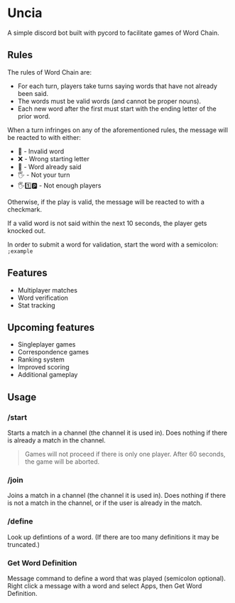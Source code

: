 # Uncia

A simple discord bot built with pycord to facilitate games of Word Chain.

## Rules

The rules of Word Chain are:

- For each turn, players take turns saying words that have not already been said.
- The words must be valid words (and cannot be proper nouns).
- Each new word after the first must start with the ending letter of the prior word.

When a turn infringes on any of the aforementioned rules, the message will be reacted to with either:

- 🚫 - Invalid word
- ❌ - Wrong starting letter
- 🔄 - Word already said
- 🖐️ - Not your turn
- 🖐️1️⃣🅿️ - Not enough players

Otherwise, if the play is valid, the message will be reacted to with a checkmark.

If a valid word is not said within the next 10 seconds, the player gets knocked out.

In order to submit a word for validation, start the word with a semicolon: `;example`

## Features

- Multiplayer matches
- Word verification
- Stat tracking

## Upcoming features

- Singleplayer games
- Correspondence games
- Ranking system
- Improved scoring
- Additional gameplay

## Usage

### /start

Starts a match in a channel (the channel it is used in). Does nothing if there is already a match in the channel.

> Games will not proceed if there is only one player. After 60 seconds, the game will be aborted.

### /join

Joins a match in a channel (the channel it is used in). Does nothing if there is not a match in the channel, or if the user is already in the match.

### /define

Look up defintions of a word. (If there are too many definitions it may be truncated.)

### Get Word Definition

Message command to define a word that was played (semicolon optional). Right click a message with a word and select Apps, then Get Word Definition.
